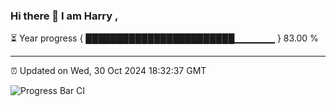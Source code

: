 ### Hi there 👋 I am Harry , 

⏳ Year progress { ████████████████████████▁▁▁▁▁▁ } 83.00 %

---

⏰ Updated on Wed, 30 Oct 2024 18:32:37 GMT

![Progress Bar CI](https://github.com/duykhang68/duykhang68/workflows/Progress%20Bar%20CI/badge.svg)
